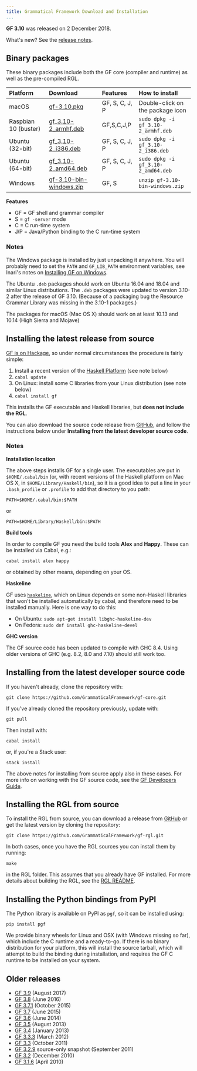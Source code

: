 ```yaml
---
title: Grammatical Framework Download and Installation
...
```


**GF 3.10** was released on 2 December 2018.

What's new? See the [release notes](release-3.10.html).

## Binary packages

These binary packages include both the GF core (compiler and runtime) as well as the pre-compiled RGL.

| Platform        | Download                                           | Features       | How to install                     |
|:----------------|:---------------------------------------------------|:---------------|:-----------------------------------|
| macOS           | [gf-3.10.pkg](gf-3.10.pkg)                         | GF, S, C, J, P | Double-click on the package icon   |
| Raspbian 10 (buster) | [gf\_3.10-2\_armhf.deb](gf_3.10-2_armhf.deb)  | GF,S,C,J,P | `sudo dpkg -i gf_3.10-2_armhf.deb`     |
| Ubuntu (32-bit) | [gf\_3.10-2\_i386.deb](gf_3.10-2_i386.deb)         | GF, S, C, J, P | `sudo dpkg -i gf_3.10-2_i386.deb`  |
| Ubuntu (64-bit) | [gf\_3.10-2\_amd64.deb](gf_3.10-2_amd64.deb)       | GF, S, C, J, P | `sudo dpkg -i gf_3.10-2_amd64.deb` |
| Windows         | [gf-3.10-bin-windows.zip](gf-3.10-bin-windows.zip) | GF, S          | `unzip gf-3.10-bin-windows.zip`    |

<!--
| macOS           | [gf-3.10-bin-intel-mac.tar.gz](gf-3.10-bin-intel-mac.tar.gz) | GF,S,C,J,P | `sudo tar -C /usr/local -zxf gf-3.10-bin-intel-mac.tar.gz` |
-->

**Features**

- GF = GF shell and grammar compiler
- S = `gf -server` mode
- C = C run-time system
- J/P = Java/Python binding to the C run-time system

### Notes

The Windows package is installed by just unpacking it anywhere. You will
probably need to set the `PATH` and `GF_LIB_PATH` environment variables,
see Inari's notes on [Installing GF on Windows](http://www.grammaticalframework.org/~inari/gf-windows.html#toc3).

The Ubuntu `.deb` packages should work on Ubuntu 16.04 and 18.04 and
similar Linux distributions. The `.deb` packages were updated
to version 3.10-2 after the release of GF 3.10.
(Because of a packaging bug the Resource Grammar Library was missing
in the 3.10-1 packages.)

<!-- The Raspbian `.deb` package was created on a Raspberry Pi 3 and will
probably work on other ARM-based systems running Debian 9 (stretch) or
similar Linux distributions. -->

The packages for macOS (Mac OS X) should work on at least 10.13 and
10.14 (High Sierra and Mojave)

<!-- The Mac OS and Linux `.tar.gz` packages are designed to be installed in
`/usr/local`. You can install them in other locations, but then you need
to set the `GF_LIB_PATH` environment variable:

```
export GF_LIB_PATH=/usr/local/share/gf-3.10/lib
```

where `/usr/local` should be replaced with the path to the location
where you unpacked the package. -->

## Installing the latest release from source

[GF is on Hackage](http://hackage.haskell.org/package/gf), so under
normal circumstances the procedure is fairly simple:

1.  Install a recent version of the [Haskell
    Platform](http://hackage.haskell.org/platform) (see note below)
2.  `cabal update`
3.  On Linux: install some C libraries from your Linux distribution (see note below)
4.  `cabal install gf`

This installs the GF executable and Haskell libraries, but **does not include the RGL**.

You can also download the source code release from [GitHub](https://github.com/GrammaticalFramework/gf-core/releases),
and follow the instructions below under **Installing from the latest developer source code**.

### Notes

**Installation location**

The above steps installs GF for a single user. The executables are put
in `$HOME/.cabal/bin` (or, with recent versions of the Haskell platform
on Mac OS X, in `$HOME/Library/Haskell/bin`), so it is a good idea to
put a line in your `.bash_profile` or `.profile` to add that directory
to you path:

```
PATH=$HOME/.cabal/bin:$PATH
```

or

```
PATH=$HOME/Library/Haskell/bin:$PATH
```

**Build tools**

In order to compile GF you need the build tools **Alex** and **Happy**.
These can be installed via Cabal, e.g.:

```
cabal install alex happy
```

or obtained by other means, depending on your OS.

**Haskeline**

GF uses [`haskeline`](http://hackage.haskell.org/package/haskeline), which
on Linux depends on some non-Haskell libraries that won't be installed
automatically by cabal, and therefore need to be installed manually.
Here is one way to do this:

- On Ubuntu: `sudo apt-get install libghc-haskeline-dev`
- On Fedora: `sudo dnf install ghc-haskeline-devel`

**GHC version**

The GF source code has been updated to compile with GHC 8.4.
Using older versions of GHC (e.g. 8.2, 8.0 and 7.10) should still work too.

## Installing from the latest developer source code

If you haven't already, clone the repository with:

```
git clone https://github.com/GrammaticalFramework/gf-core.git
```

If you've already cloned the repository previously, update with:

```
git pull
```

Then install with:

```
cabal install
```

or, if you're a Stack user:

```
stack install
```

The above notes for installing from source apply also in these cases.
For more info on working with the GF source code, see the
[GF Developers Guide](../doc/gf-developers.html).

## Installing the RGL from source

To install the RGL from source,
you can download a release from [GitHub](https://github.com/GrammaticalFramework/gf-rgl/releases)
or get the latest version by cloning the repository:

```
git clone https://github.com/GrammaticalFramework/gf-rgl.git
```

In both cases, once you have the RGL sources you can install them by running:

```
make
```

in the RGL folder.
This assumes that you already have GF installed.
For more details about building the RGL, see the [RGL README](https://github.com/GrammaticalFramework/gf-rgl/blob/master/README.md).

## Installing the Python bindings from PyPI

The Python library is available on PyPI as `pgf`, so it can be installed using:

```
pip install pgf
```

We provide binary wheels for Linux and OSX (with Windows missing so far), which 
include the C runtime and a ready-to-go.  If there is no binary distribution for
your platform, this will install the source tarball, which will attempt to build 
the binding during installation, and requires the GF C runtime to be installed on
your system.

## Older releases

- [GF 3.9](index-3.9.html) (August 2017)
- [GF 3.8](index-3.8.html) (June 2016)
- [GF 3.7.1](index-3.7.1.html) (October 2015)
- [GF 3.7](index-3.7.html) (June 2015)
- [GF 3.6](index-3.6.html) (June 2014)
- [GF 3.5](index-3.5.html) (August 2013)
- [GF 3.4](index-3.4.html) (January 2013)
- [GF 3.3.3](index-3.3.3.html) (March 2012)
- [GF 3.3](index-3.3.html) (October 2011)
- [GF 3.2.9](index-3.2.9.html) source-only snapshot (September 2011)
- [GF 3.2](index-3.2.html) (December 2010)
- [GF 3.1.6](index-3.1.6.html) (April 2010)
